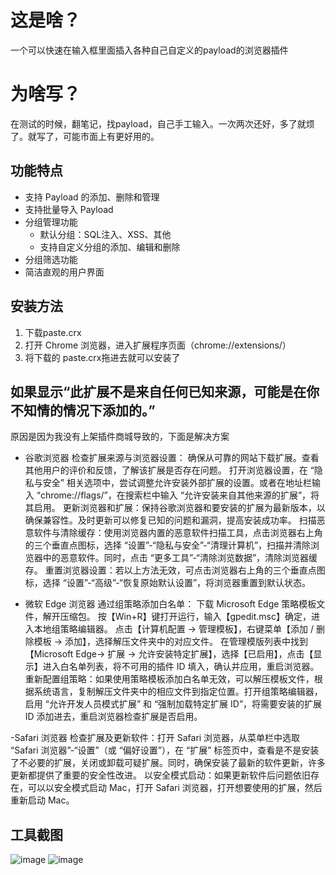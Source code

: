 # 这是啥？

一个可以快速在输入框里面插入各种自己自定义的payload的浏览器插件

# 为啥写？

在测试的时候，翻笔记，找payload，自己手工输入。一次两次还好，多了就烦了。就写了，可能市面上有更好用的。

## 功能特点

- 支持 Payload 的添加、删除和管理
- 支持批量导入 Payload
- 分组管理功能
  - 默认分组：SQL注入、XSS、其他
  - 支持自定义分组的添加、编辑和删除
- 分组筛选功能
- 简洁直观的用户界面

## 安装方法

1. 下载paste.crx
2. 打开 Chrome 浏览器，进入扩展程序页面（chrome://extensions/）
3. 将下载的 paste.crx拖进去就可以安装了

## 如果显示“此扩展不是来自任何已知来源，可能是在你不知情的情况下添加的。”
原因是因为我没有上架插件商城导致的，下面是解决方案
- 谷歌浏览器
检查扩展来源与浏览器设置：
确保从可靠的网站下载扩展。查看其他用户的评价和反馈，了解该扩展是否存在问题。
打开浏览器设置，在 “隐私与安全” 相关选项中，尝试调整允许安装外部扩展的设置。或者在地址栏输入 “chrome://flags/”，在搜索栏中输入 “允许安装来自其他来源的扩展”，将其启用。
更新浏览器和扩展：保持谷歌浏览器和要安装的扩展为最新版本，以确保兼容性。及时更新可以修复已知的问题和漏洞，提高安装成功率。
扫描恶意软件与清除缓存：使用浏览器内置的恶意软件扫描工具，点击浏览器右上角的三个垂直点图标，选择 “设置”-“隐私与安全”-“清理计算机”，扫描并清除浏览器中的恶意软件。同时，点击 “更多工具”-“清除浏览数据”，清除浏览器缓存。
重置浏览器设置：若以上方法无效，可点击浏览器右上角的三个垂直点图标，选择 “设置”-“高级”-“恢复原始默认设置”，将浏览器重置到默认状态。

- 微软 Edge 浏览器
通过组策略添加白名单：
下载 Microsoft Edge 策略模板文件，解开压缩包。
按【Win+R】键打开运行，输入【gpedit.msc】确定，进入本地组策略编辑器。
点击【计算机配置 -> 管理模板】，右键菜单【添加 / 删除模板 -> 添加】，选择解压文件夹中的对应文件。
在管理模版列表中找到【Microsoft Edge-> 扩展 -> 允许安装特定扩展】，选择【已启用】，点击【显示】进入白名单列表，将不可用的插件 ID 填入，确认并应用，重启浏览器。
重新配置组策略：如果使用策略模板添加白名单无效，可以解压模板文件，根据系统语言，复制解压文件夹中的相应文件到指定位置。打开组策略编辑器，启用 “允许开发人员模式扩展” 和 “强制加载特定扩展 ID”，将需要安装的扩展 ID 添加进去，重启浏览器检查扩展是否启用。

-Safari 浏览器
检查扩展及更新软件：打开 Safari 浏览器，从菜单栏中选取 “Safari 浏览器”-“设置”（或 “偏好设置”），在 “扩展” 标签页中，查看是不是安装了不必要的扩展，关闭或卸载可疑扩展。同时，确保安装了最新的软件更新，许多更新都提供了重要的安全性改进。
以安全模式启动：如果更新软件后问题依旧存在，可以以安全模式启动 Mac，打开 Safari 浏览器，打开想要使用的扩展，然后重新启动 Mac。

## 工具截图
![image](https://github.com/user-attachments/assets/2b089108-02ea-4785-8034-74c3ac56f920)
![image](https://github.com/user-attachments/assets/a5b2be62-5cf5-4919-b276-c33bcb6d75b8)
